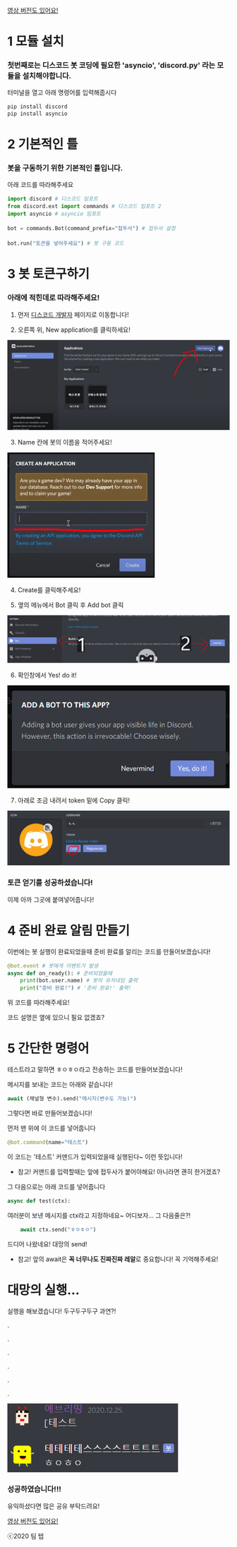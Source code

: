 [영상 버전도 있어요!](https://youtu.be/o6te3AbTVF4)
# 1 모듈 설치
### 첫번째로는 디스코드 봇 코딩에 필요한 'asyncio', 'discord.py' 라는 모듈을 설치해야합니다.
터미널을 열고 아래 명령어를 입력해줍시다
```
pip install discord
pip install asyncio
```
# 2 기본적인 틀
### 봇을 구동하기 위한 기본적인 틀입니다.
아래 코드를 따라해주세요
```py
import discord # 디스코드 임포트
from discord.ext import commands # 디스코드 임포트 2
import asyncio # asyncio 임포트

bot = commands.Bot(command_prefix="접두사") # 접두사 설정

bot.run("토큰을 넣어주세요") # 봇 구동 코드
```
# 3 봇 토큰구하기
### 아래에 적힌데로 따라해주세요!
1. 먼저 [디스코드 개발자](https://discord.com/developers) 페이지로 이동합니다!

2. 오른쪽 위, New application를 클릭하세요!
<img src="https://github.com/TEAMTEB/discord.py-ext-class/blob/main/1%ED%8E%B8%20%EC%84%B8%ED%8C%85%EA%B3%BC%20%EA%B0%84%EB%8B%A8%ED%95%9C%20%EB%8C%80%ED%99%94/v11.png?raw=true">

3. Name 칸에 봇의 이름을 적어주세요!
<img src="https://github.com/TEAMTEB/discord.py-ext-class/blob/main/1%ED%8E%B8%20%EC%84%B8%ED%8C%85%EA%B3%BC%20%EA%B0%84%EB%8B%A8%ED%95%9C%20%EB%8C%80%ED%99%94/v12.png?raw=true">

4. Create를 클릭해주세요!

5. 옆의 메뉴에서 Bot 클릭 후 Add bot 클릭
<img src="https://github.com/TEAMTEB/discord.py-ext-class/blob/main/1%ED%8E%B8%20%EC%84%B8%ED%8C%85%EA%B3%BC%20%EA%B0%84%EB%8B%A8%ED%95%9C%20%EB%8C%80%ED%99%94/v13.png?raw=true">

6. 확인창에서 Yes! do it!
<img src="https://github.com/TEAMTEB/discord.py-ext-class/blob/main/1%ED%8E%B8%20%EC%84%B8%ED%8C%85%EA%B3%BC%20%EA%B0%84%EB%8B%A8%ED%95%9C%20%EB%8C%80%ED%99%94/v14.png?raw=true">

7. 아래로 조금 내려서 token 밑에 Copy 클릭!
<img src="https://github.com/TEAMTEB/discord.py-ext-class/blob/main/1%ED%8E%B8%20%EC%84%B8%ED%8C%85%EA%B3%BC%20%EA%B0%84%EB%8B%A8%ED%95%9C%20%EB%8C%80%ED%99%94/v15.png?raw=true">

### 토큰 얻기를 성공하셨습니다!
이제 아까 그곳에 붙여넣어줍니다!
# 4 준비 완료 알림 만들기
이번에는 봇 실행이 완료되었을때 준비 완료를 알리는 코드를 만들어보겠습니다!
```py
@bot.event # 봇에게 이벤트가 발생
async def on_ready(): # 준비되었을때
    print(bot.user.name) # 봇의 유저네임 출력
    print("준비 완료!") # '준비 완료!' 출력!
```
위 코드를 따라해주세요!

코드 설명은 옆에 있으니 필요 없겠죠?
# 5 간단한 명령어
테스트라고 말하면 ㅎㅇㅎㅇ라고 전송하는 코드를 만들어보겠습니다!

메시지를 보내는 코드는 아래와 같습니다!
```py
await (채널형 변수).send("메시지(변수도 가능)")
```
그렇다면 바로 만들어보겠습니다!

먼저 맨 위에 이 코드를 넣어줍니다
```py
@bot.command(name="테스트")
```
이 코드는 '테스트' 커맨드가 입력되었을때 실행된다~ 이런 뜻입니다!

* 참고! 커맨드를 입력할때는 앞에 접두사가 붙어야해요! 아니라면 괜히 한거겠죠?

그 다음으로는 아래 코드를 넣어줍니다
```py
async def test(ctx):
```
여러분이 보낸 메시지를 ctx라고 지정하네요~ 어디보자... 그 다음줄은?!
```py
    await ctx.send("ㅎㅇㅎㅇ")
```
드디어 나왔네요! 대망의 send!

* 참고! 앞의 await은 **꼭 너무나도 진짜진짜 레알**로 중요합니다! 꼭 기억해주세요!
# 대망의 실행...
실행을 해보겠습니다!
두구두구두구 과연?!

.

.

.

.

.

.

<img src="https://github.com/TEAMTEB/discord.py-ext-class/blob/main/1%ED%8E%B8%20%EC%84%B8%ED%8C%85%EA%B3%BC%20%EA%B0%84%EB%8B%A8%ED%95%9C%20%EB%8C%80%ED%99%94/v16.png?raw=true">

### 성공하였습니다!!!
유익하셨다면 많은 공유 부탁드려요!

[영상 버전도 있어요!](https://youtu.be/o6te3AbTVF4)

ⓒ2020 팀 텝

